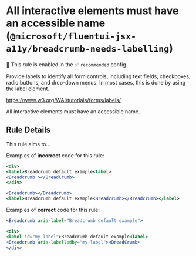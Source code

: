 # All interactive elements must have an accessible name (`@microsoft/fluentui-jsx-a11y/breadcrumb-needs-labelling`)

💼 This rule is enabled in the ✅ `recommended` config.

<!-- end auto-generated rule header -->

Provide labels to identify all form controls, including text fields, checkboxes, radio buttons, and drop-down menus. In most cases, this is done by using the label element.

<https://www.w3.org/WAI/tutorials/forms/labels/>

All interactive elements must have an accessible name.

## Rule Details

This rule aims to...

Examples of **incorrect** code for this rule:

```jsx
<div>
<label>Breadcrumb default example<label>
<Breadcrumb ></BreadCrumb>
</div>
```

```jsx
<Breadcrumb></Breadcrumb>
<label>Breadcrumb default example<Breadcrumb></Breadcrumb></label>
```

Examples of **correct** code for this rule:

```jsx
<Breadcrumb aria-label="Breadcrumb default example">
```

```jsx
<div>
<label id="my-label">Breadcrumb default example<label>
<Breadcrumb aria-labelledby="my-label"><BreadCrumb>
</div>
```
